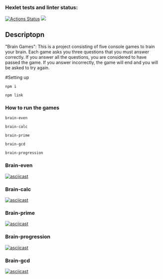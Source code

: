 ### Hexlet tests and linter status:
[![Actions Status](https://github.com/Manoolnnj/fullstack-javascript-project-44/workflows/hexlet-check/badge.svg)](https://github.com/Manoolnnj/fullstack-javascript-project-44/actions)
<a href="https://codeclimate.com/github/Manoolnnj/fullstack-javascript-project-44/maintainability"><img src="https://api.codeclimate.com/v1/badges/d138c0c3e7da475cf859/maintainability" /></a>

## Descriptopn

"Brain Games": This is a project consisting of five console games to train your brain. Each game asks you three questions that you must answer correctly. If you answer all the questions, you are considered to have passed the game. If you answer incorrectly, the game will end and you will be asked to try again.

#Setting up

```
npm i
```
```
npm link
```


### How to run the games 
```
brain-even  
```
```
brain-calc  
```
```
brain-prime  
```
```
brain-gcd  
```
```
brain-progression  
```
### Brain-even
[![asciicast](https://asciinema.org/a/577910.svg)](https://asciinema.org/a/577910)

### Brain-calc
[![asciicast](https://asciinema.org/a/582031.svg)](https://asciinema.org/a/582031)

### Brain-prime
[![asciicast](https://asciinema.org/a/582249.svg)](https://asciinema.org/a/582249)

### Brain-progression
[![asciicast](https://asciinema.org/a/583285.svg)](https://asciinema.org/a/583285)

### Brain-gcd
[![asciicast](https://asciinema.org/a/583294.svg)](https://asciinema.org/a/583294)